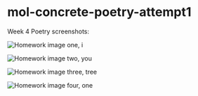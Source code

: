 # mol-concrete-poetry-attempt1

Week 4 Poetry screenshots:

![Homework image one, i](https://itp.leqihe.online/wp-content/uploads/2021/02/Screen-Shot-2021-02-26-at-7.05.39-AM.png)

![Homework image two, you](https://itp.leqihe.online/wp-content/uploads/2021/02/Screen-Shot-2021-02-26-at-7.05.48-AM.png)

![Homework image three, tree](https://itp.leqihe.online/wp-content/uploads/2021/02/Screen-Shot-2021-02-26-at-7.05.25-AM.png)

![Homework image four, one](https://itp.leqihe.online/wp-content/uploads/2021/02/Screen-Shot-2021-02-26-at-1.13.09-PM.png)
